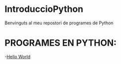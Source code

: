 # IntroduccioPython

Benvinguts al meu repostori de programes de Python
# PROGRAMES EN PYTHON:


-[Hello World](hello_world.py)

